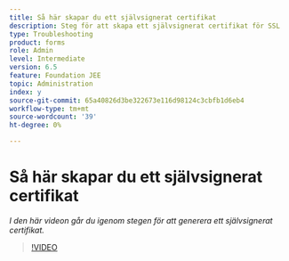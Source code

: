 ```yaml
---
title: Så här skapar du ett självsignerat certifikat
description: Steg för att skapa ett självsignerat certifikat för SSL
type: Troubleshooting
product: forms
role: Admin
level: Intermediate
version: 6.5
feature: Foundation JEE
topic: Administration
index: y
source-git-commit: 65a40826d3be322673e116d98124c3cbfb1d6eb4
workflow-type: tm+mt
source-wordcount: '39'
ht-degree: 0%

---
```



# Så här skapar du ett självsignerat certifikat

*I den här videon går du igenom stegen för att generera ett självsignerat certifikat.*

>[!VIDEO](https://video.tv.adobe.com/v/335539?quality=9&learn=on)
